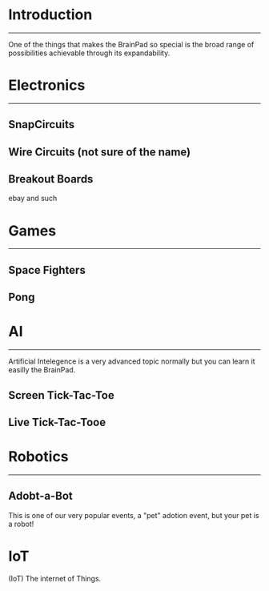 # Introduction

---
One of the things that makes the BrainPad so special is the broad range of possibilities achievable through its expandability.

# Electronics
---
## SnapCircuits
## Wire Circuits (not sure of the name)
## Breakout Boards
ebay and such

# Games
---
## Space Fighters
## Pong

# AI
---
Artificial Intelegence is a very advanced topic normally but you can learn it easilly the BrainPad.

## Screen Tick-Tac-Toe

## Live Tick-Tac-Tooe

# Robotics
---

## Adobt-a-Bot
This is one of our very popular events, a "pet" adotion event, but your pet is a robot!

# IoT
(IoT) The internet of Things.
